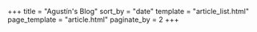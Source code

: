 +++
title = "Agustín's Blog"
sort_by = "date"
template = "article_list.html"
page_template = "article.html"
paginate_by = 2
+++
